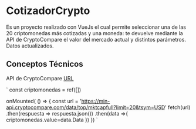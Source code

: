 # CotizadorCrypto
Es un proyecto realizado con VueJs el cual permite seleccionar una de las 20 criptomonedas más cotizadas y una moneda: te devuelve mediante la API de CryptoCompare  el valor del mercado actual y distintos parámetros. Datos actualizados.

## Conceptos Técnicos
API de CryptoCompare [URL](https://min-api.cryptocompare.com/documentation?key=Toplists&cat=TopTotalMktCapEndpointFull)

`
const criptomonedas = ref([])

  onMounted( () => {
    const url = 'https://min-api.cryptocompare.com/data/top/mktcapfull?limit=20&tsym=USD'
    fetch(url)
      .then(respuesta => respuesta.json())
      .then(data =>{
        criptomonedas.value=data.Data
      })
  })
`